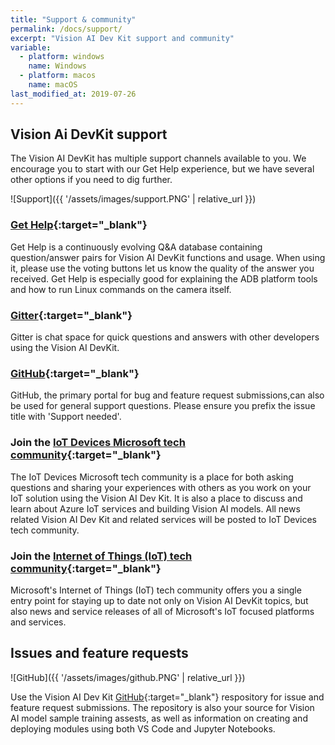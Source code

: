 ```yaml
---
title: "Support & community"
permalink: /docs/support/
excerpt: "Vision AI Dev Kit support and community"
variable:
  - platform: windows
    name: Windows
  - platform: macos
    name: macOS
last_modified_at: 2019-07-26
---
```


## Vision Ai DevKit support

The Vision AI DevKit has multiple support channels available to you. We encourage you to start with our Get Help experience, but we have several other options if you need to dig further.

![Support]({{ '/assets/images/support.PNG' | relative_url }})

### [Get Help](https://visionaidevkitsupport.azurewebsites.net/){:target="_blank"}

Get Help is a continuously evolving Q&A database containing question/answer pairs for Vision AI DevKit functions and usage. When using it, please use the voting buttons let us know the quality of the answer you received. Get Help is especially good for explaining the ADB platform tools and how to run Linux commands on the camera itself.

### [Gitter](https://gitter.im/Microsoft/vision-ai-developer-kit){:target="_blank"}

Gitter is chat space for quick questions and answers with other developers using the Vision AI DevKit.

### [GitHub](https://github.com/Microsoft/vision-ai-developer-kit/issues){:target="_blank"}

GitHub, the primary portal for bug and feature request submissions,can also be used for general support questions. Please ensure you prefix the issue title with 'Support needed'.

### Join the [IoT Devices Microsoft tech community](https://techcommunity.microsoft.com/t5/IoT-Devices/bd-p/HardwareEngineering){:target="_blank"}

The IoT Devices Microsoft tech community is a place for both asking questions and sharing your experiences with others as you work on your IoT solution using the Vision AI Dev Kit. It is also a place to discuss and learn about Azure IoT services and building Vision AI models. All news related Vision AI Dev Kit and related services will be posted to IoT Devices tech community.

### Join the [Internet of Things (IoT) tech community](https://techcommunity.microsoft.com/t5/Internet-of-Things-IoT/ct-p/IoT){:target="_blank"}

Microsoft's Internet of Things (IoT) tech community offers you a single entry point for staying up to date not only on Vision AI DevKit topics, but also news and service releases of all of Microsoft's IoT focused platforms and services.

## Issues and feature requests

![GitHub]({{ '/assets/images/github.PNG' | relative_url }})

Use the Vision AI Dev Kit [GitHub](https://github.com/Microsoft/vision-ai-developer-kit/issues){:target="_blank"} respository for issue and feature request submissions. The repository is also your source for Vision AI model sample training assests, as well as information on creating and deploying modules using both VS Code and Jupyter Notebooks.
